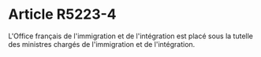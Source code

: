 # Article R5223-4

L'Office français de l'immigration et de l'intégration est placé sous la tutelle des ministres chargés de l'immigration et de l'intégration.